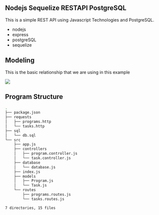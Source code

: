 ## Nodejs Sequelize RESTAPI PostgreSQL

This is a simple REST API using Javascript Technologies and PostgreSQL.

- nodejs
- express
- postgreSQL
- sequelize

## Modeling

This is the basic relationship that we are using in this example

![](./docs/diagram.png)

## Program Structure

```bash
.
├── package.json
├── requests
│   ├── programs.http
│   └── tasks.http
├── sql
│   └── db.sql
└── src
    ├── app.js
    ├── controllers
    │   ├── program.controller.js
    │   └── task.controller.js
    ├── database
    │   └── database.js
    ├── index.js
    ├── models
    │   ├── Program.js
    │   └── Task.js
    └── routes
        ├── programs.routes.js
        └── tasks.routes.js

7 directories, 15 files
```
